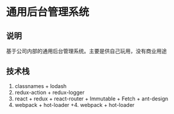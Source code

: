 # 通用后台管理系统

## 说明

基于公司内部的通用后台管理系统。主要是供自己玩用，没有商业用途

## 技术栈

1. classnames + lodash
2. redux-action + redux-logger
3. react + redux + react-router + Immutable + Fetch + ant-design
4. webpack + hot-loader	+4. webpack + hot-loader

